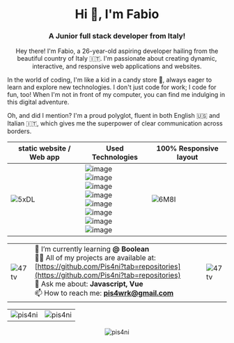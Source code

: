 <h1 align="center">Hi 👋, I'm Fabio</h1>
<h3 align="center">A Junior full stack developer from Italy!</h3>


<p align="center">
Hey there! I'm Fabio, a 26-year-old aspiring developer hailing from the beautiful country of Italy 🇮🇹. I'm passionate about creating dynamic, interactive, and responsive web applications and websites.

In the world of coding, I'm like a kid in a candy store 🍬, always eager to learn and explore new technologies. I don't just code for work; I code for fun, too! When I'm not in front of my computer, you can find me indulging in this digital adventure.

Oh, and did I mention? I'm a proud polyglot, fluent in both English 🇺🇸 and Italian 🇮🇹, which gives me the superpower of clear communication across borders.


|  static website /  Web app  | Used Technologies | 100% Responsive layout |
| ----------- | ----------- | ----------- |
| ![5xDL](https://github.com/Pis4ni/Pis4ni/assets/135847168/9629f251-034f-4d44-968c-8b8da73a5f55) | ![image](https://img.shields.io/badge/HTML5-E34F26?style=for-the-badge&logo=html5&logoColor=white)<br>  ![image](https://img.shields.io/badge/CSS3-1572B6?style=for-the-badge&logo=css3&logoColor=white) <br> ![image](https://img.shields.io/badge/JavaScript-323330?style=for-the-badge&logo=javascript&logoColor=F7DF1E) <br> ![image](https://img.shields.io/badge/Node%20js-339933?style=for-the-badge&logo=nodedotjs&logoColor=white) <br> ![image](https://img.shields.io/badge/axios-671ddf?&style=for-the-badge&logo=axios&logoColor=white)<br>  ![image](https://img.shields.io/badge/Vue%20js-35495E?style=for-the-badge&logo=vuedotjs&logoColor=4FC08D) <br> ![image](https://img.shields.io/badge/JavaScript-323330?style=for-the-badge&logo=javascript&logoColor=F7DF1E)<br>  ![image](https://img.shields.io/badge/Bootstrap-563D7C?style=for-the-badge&logo=bootstrap&logoColor=white) | ![6M8I](https://github.com/Pis4ni/Pis4ni/assets/135847168/97057c8c-3155-46d4-a3bd-923274c6a45f) |  ![image](https://img.shields.io/badge/axios-671ddf?&style=for-the-badge&logo=axios&logoColor=white)<br>  ![image](https://img.shields.io/badge/Vue%20js-35495E?style=for-the-badge&logo=vuedotjs&logoColor=4FC08D) <br>  ![image](https://img.shields.io/badge/Bootstrap-563D7C?style=for-the-badge&logo=bootstrap&logoColor=white)   |

||| |
| ----------- | ----------- | ----------- |
|![47tv](https://github.com/Pis4ni/Pis4ni/assets/135847168/e6e962f5-1bfa-46dd-8207-c2739a902aed) | 🌱 I’m currently learning **@ Boolean** <br>  👨‍💻 All of my projects are available at: [https://github.com/Pis4ni?tab=repositories](https://github.com/Pis4ni?tab=repositories)<br>💬  Ask me about: **Javascript, Vue**<br>📫 How to reach me: **pis4wrk@gmail.com**| ![47tv](https://github.com/Pis4ni/Pis4ni/assets/135847168/e6e962f5-1bfa-46dd-8207-c2739a902aed)  |

|||
| ----------- | ----------- | 
| <img align="center" src="https://github-profile-summary-cards.vercel.app/api/cards/profile-details?username=pis4ni&theme=tokyonight" alt="pis4ni"/>|<img align="center" src="https://github-readme-stats-git-masterrstaa-rickstaa.vercel.app/api?username=pis4ni&theme=tokyonight" alt="pis4ni"/>|



<p align="center"> <img src="https://komarev.com/ghpvc/?username=pis4ni&label=Profile%20views&color=0e75b6&style=flat" alt="pis4ni" /> </p>

